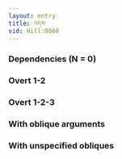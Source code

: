 ```yaml
---
layout: entry
title: འདམ་
vid: Hill:0868
---
```

### Dependencies (N = 0)


### Overt 1-2


### Overt 1-2-3


### With oblique arguments


### With unspecified obliques

